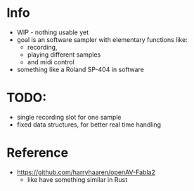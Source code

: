 # Info
- WIP -  nothing usable yet
- goal is an software sampler with elementary functions like:
  - recording,
  - playing different samples
  - and midi control
- something like a Roland SP-404 in software

# TODO:
- single recording slot for one sample
- fixed data structures, for better real time handling

# Reference
- https://github.com/harryhaaren/openAV-Fabla2
  - like have something similar in Rust

